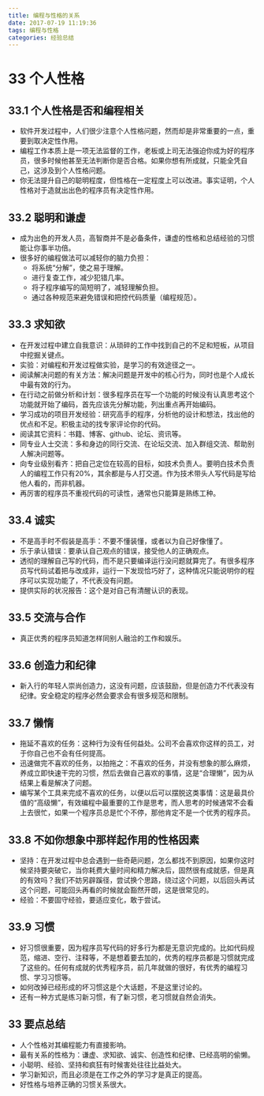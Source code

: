 ```yaml
---
title: 编程与性格的关系
date: 2017-07-19 11:19:36
tags: 编程与性格
categories: 经验总结
---
```

# 33 个人性格
## 33.1 个人性格是否和编程相关
- 软件开发过程中，人们很少注意个人性格问题，然而却是非常重要的一点，重要到取决定性作用。
- 编程工作本质上是一项无法监督的工作，老板或上司无法强迫你成为好的程序员，很多时候他甚至无法判断你是否合格。如果你想有所成就，只能全凭自己，这涉及到个人性格问题。
- 你无法提升自己的聪明程度，但性格在一定程度上可以改进。事实证明，个人性格对于造就出出色的程序员有决定性作用。

## 33.2 聪明和谦虚
- 成为出色的开发人员，高智商并不是必备条件，谦虚的性格和总结经验的习惯能让你事半功倍。
- 很多好的编程做法可以减轻你的脑力负担：
    - 将系统“分解”，使之易于理解。
    - 进行复查工作，减少犯错几率。
    - 将子程序编写的简短明了，减轻理解负担。
    - 通过各种规范来避免错误和把控代码质量（编程规范）。

## 33.3 求知欲
- 在开发过程中建立自我意识：从琐碎的工作中找到自己的不足和短板，从项目中挖掘关键点。
- 实验：对编程和开发过程做实验，是学习的有效途径之一。
- 阅读解决问题的有关方法：解决问题是开发中的核心行为，同时也是个人成长中最有效的行为。
- 在行动之前做分析和计划：很多程序员在写一个功能的时候没有认真思考这个功能就开始了编码，首先应该先分解功能，列出重点再开始编码。
- 学习成功的项目开发经验：研究高手的程序，分析他的设计和想法，找出他的优点和不足。积极主动的找专家评论你的代码。
- 阅读其它资料：书籍、博客、github、论坛、资讯等。
- 同专业人士交流：多和身边的同行交流、在论坛交流、加入群组交流、帮助别人解决问题等。
- 向专业级别看齐：把自己定位在较高的目标，如技术负责人。要明白技术负责人的编程工作只有20%，其余都是与人打交道。作为技术带头人写代码是写给他人看的，而非机器。
- 再厉害的程序员不重视代码的可读性，通常也只能算是熟练工种。

## 33.4 诚实
- 不是高手时不假装是高手：不要不懂装懂，或者以为自己好像懂了。
- 乐于承认错误：要承认自己观点的错误，接受他人的正确观点。
- 透彻的理解自己写的代码，而不是只要编译运行没问题就算完了。有很多程序员写代码试着把与改成非，运行一下发现恰巧好了，这种情况只能说明你的程序可以实现功能了，不代表没有问题。
- 提供实际的状况报告：这个是对自己有清醒认识的表现。

## 33.5 交流与合作
- 真正优秀的程序员知道怎样同别人融洽的工作和娱乐。

## 33.6 创造力和纪律
- 新入行的年轻人崇尚创造力，这没有问题，应该鼓励，但是创造力不代表没有纪律。安全稳定的程序必然会要求会有很多规范和限制。

## 33.7 懒惰
- 拖延不喜欢的任务：这种行为没有任何益处。公司不会喜欢你这样的员工，对于你自己也不会有任何提高。
- 迅速做完不喜欢的任务，以拍拖之：不喜欢的任务，并没有想象的那么麻烦，养成立即快速干完的习惯，然后去做自己喜欢的事情，这是“合理懒”，因为从结果上看是解决了问题。
- 编写某个工具来完成不喜欢的任务，以便以后可以摆脱这类事情：这是最具价值的“高级懒”，有效编程中最重要的工作是思考，而人思考的时候通常不会看上去很忙，如果一个程序员总是忙个不停，那他肯定不是一个优秀的程序员。

## 33.8 不如你想象中那样起作用的性格因素
- 坚持：在开发过程中总会遇到一些奇葩问题，怎么都找不到原因，如果你这时候坚持要突破它，当你耗费大量时间和精力解决后，固然很有成就感，但是真的有效吗？我们不妨另辟蹊径，尝试换个思路，绕过这个问题，以后回头再试这个问题，可能回头再看的时候就会豁然开朗，这是很常见的。
- 经验：不要固守经验，要适应变化，敢于尝试。

## 33.9 习惯
- 好习惯很重要，因为程序员写代码的好多行为都是无意识完成的。比如代码规范，缩进、空行、注释等，不是想着要去加的，优秀的程序员都是习惯就完成了这些的。任何有成就的优秀程序员，前几年就做的很好，有优秀的编程习惯、学习习惯等。
- 如何改掉已经形成的坏习惯这是个大话题，不是这里讨论的。
- 还有一种方式是练习新习惯，有了新习惯，老习惯就自然会消失。

## 33 要点总结
- 人个性格对其编程能力有直接影响。
- 最有关系的性格为：谦虚、求知欲、诚实、创造性和纪律、已经高明的偷懒。
- 小聪明、经验、坚持和疯狂有时候害处往往比益处大。
- 学习新知识，而且必须是在工作之外的学习才是真正的提高。
- 好性格与培养正确的习惯关系很大。